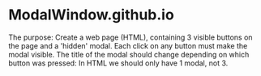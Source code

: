 # ModalWindow.github.io
The purpose: Create a web page (HTML), containing 3 visible buttons on the page and a 'hidden' modal.
Each click on any button must make the modal visible.
The title of the modal should change depending on which button was pressed:
In HTML we should only have 1 modal, not 3.

